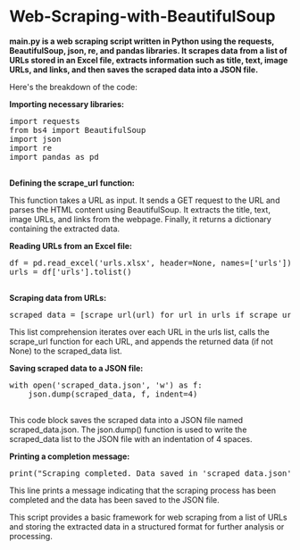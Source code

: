 # Web-Scraping-with-BeautifulSoup
**main.py is a web scraping script written in Python using the requests, BeautifulSoup, json, re, and pandas libraries. It scrapes data from a list of URLs stored in an Excel file, extracts information such as title, text, image URLs, and links, and then saves the scraped data into a JSON file.**

Here's the breakdown of the code:

**Importing necessary libraries:**
<pre>
import requests
from bs4 import BeautifulSoup
import json
import re
import pandas as pd
	</pre>
**Defining the scrape_url function:**

This function takes a URL as input.
It sends a GET request to the URL and parses the HTML content using BeautifulSoup.
It extracts the title, text, image URLs, and links from the webpage.
Finally, it returns a dictionary containing the extracted data.


**Reading URLs from an Excel file:**
<pre>
df = pd.read_excel('urls.xlsx', header=None, names=['urls'])
urls = df['urls'].tolist()
	</pre>
**Scraping data from URLs:**

<pre>
scraped_data = [scrape_url(url) for url in urls if scrape_url(url)]
</pre>

This list comprehension iterates over each URL in the urls list, calls the scrape_url function for each URL, and appends the returned data (if not None) to the scraped_data list.

**Saving scraped data to a JSON file:**
<pre>
with open('scraped_data.json', 'w') as f:
    json.dump(scraped_data, f, indent=4)
  </pre>
This code block saves the scraped data into a JSON file named scraped_data.json. The json.dump() function is used to write the scraped_data list to the JSON file with an indentation of 4 spaces.

**Printing a completion message:**

<pre>
print("Scraping completed. Data saved in 'scraped_data.json'")
</pre>
This line prints a message indicating that the scraping process has been completed and the data has been saved to the JSON file.

This script provides a basic framework for web scraping from a list of URLs and storing the extracted data in a structured format for further analysis or processing.







